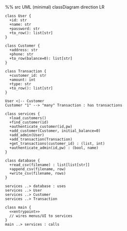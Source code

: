 %% src UML (minimal)
classDiagram
    direction LR

    class User {
      +id: str
      +name: str
      +password: str
      +to_row(): list[str]
    }

    class Customer {
      +address: str
      +phone: str
      +to_row(balance=0): list[str]
    }

    class Transaction {
      +customer_id: str
      +amount: int
      +type: str
      +to_row(): list[str]
    }

    User <|-- Customer
    Customer "1" --> "many" Transaction : has transactions

    class services {
      +load_customers()
      +find_customer(id)
      +authenticate_customer(id,pw)
      +add_customer(Customer, initial_balance=0)
      +add_admin(User)
      +add_transaction(Transaction)
      +get_transactions(customer_id) : (list, int)
      +authenticate_admin(id,pw) : (bool, name)
    }

    class database {
      +read_csv(filename) : list[list[str]]
      +append_csv(filename, row)
      +write_csv(filename, rows)
    }

    services ..> database : uses
    services ..> User
    services ..> Customer
    services ..> Transaction

    class main {
      <<entrypoint>>
      // wires menus/UI to services
    }
    main ..> services : calls
